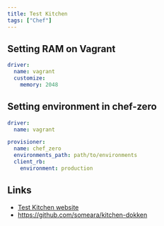 ```yaml
---
title: Test Kitchen
tags: ["Chef"]
---
```


## Setting RAM on Vagrant

```yaml
driver:
  name: vagrant
  customize:
    memory: 2048
```

## Setting environment in chef-zero

```yaml
driver:
  name: vagrant

provisioner:
  name: chef_zero
  environments_path: path/to/environments
  client_rb:
    environment: production
```

## Links

* [Test Kitchen website](https://kitchen.ci)
* <https://github.com/someara/kitchen-dokken>

